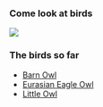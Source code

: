 ### Come look at birds

<img src="https://media.audubon.org/OwlGrid.jpg?width=1400&auto=webp&quality=90&fit=bounds&disable=upscale">

### The birds so far
- [Barn Owl](Barn-Owl.md)
- [Eurasian Eagle Owl](Eurasian-Eagle-Owl.md)
- [Little Owl](Little-Owl.md)
